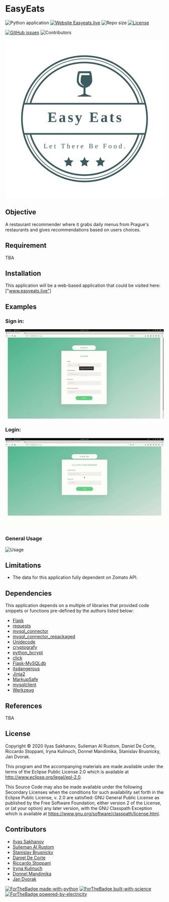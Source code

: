 # EasyEats



![Python application](https://github.com/Slemanof/easyeats.live/workflows/Python%20application/badge.svg)
[![Website Easyeats.live](https://img.shields.io/website?down_color=red&down_message=Offline&up_color=green&up_message=Online&url=http%3A%2F%2Feasyeats.live%2F)](http://easyeats.live/)
![Repo size](https://img.shields.io/github/repo-size/Slemanof/easyeats.live)
[![License](https://img.shields.io/github/license/Slemanof/easyeats.live)](https://github.com/Slemanof/easyeats.live/blob/master/LICENSE)

[![GitHub issues](https://img.shields.io/github/issues/Slemanof/easyeats.live)](https://github.com/Slemanof/easyeats.live/issues)
![Contributors](https://img.shields.io/github/contributors/Slemanof/easyeats.live)

![Logo](https://github.com/Slemanof/easyeats.live/blob/frontend/Easy%20Eats%20Logos/logo.png)




## Objective

A restaurant recommender where it grabs daily menus from Prague's restaurants
and gives recommendations based on users choices.

## Requirement

TBA

## Installation

This application will be a web-based application that could be visited here:
 ["www.easyeats.live"]

## Examples

### Sign in:
![Signup](usage-example/Signup.gif)

### Login:
![Login](usage-example/Login.gif)

### General Usage
![Usage](usage-example/Usage.gif)

## Limitations

* The data for this application fully dependent on Zomato API.


## Dependencies

This application depends on a multiple of libraries that provided code snippets
or functions pre-defined by the authors listed below:

* [Flask](https://github.com/pallets/flask)
* [requests](https://github.com/psf/requests)
* [mysql_connector](https://github.com/mysql/mysql-connector-python)
* [mysql_connector_repackaged](https://pypi.org/project/mysql-connector-repackaged/)
* [Unidecode](https://pypi.org/project/Unidecode/)
* [cryptografy](https://github.com/pyca/cryptography)
* [python_bcrypt](https://github.com/pyca/bcrypt/)
* [click](https://github.com/pallets/click)
* [Flask-MySQLdb](https://github.com/admiralobvious/flask-mysqldb)
* [itsdangerous](https://github.com/pallets/itsdangerous)
* [Jinja2](https://github.com/pallets/jinja)
* [MarkupSafe](https://github.com/pallets/markupsafe)
* [mysqlclient](https://github.com/PyMySQL/mysqlclient-python)
* [Werkzeug](https://github.com/pallets/werkzeug)

## References

TBA

## License

Copyright © 2020 Ilyas Sakhanov, Sulieman Al Rustom, Daniel De Corte,
Riccardo Stoppani, Iryna Kulinuch, Donnel Mandimika, Stanislav Brusnicky, Jan Dvorak.

This program and the accompanying materials are made available under the
terms of the Eclipse Public License 2.0 which is available at
http://www.eclipse.org/legal/epl-2.0.

This Source Code may also be made available under the following Secondary
Licenses when the conditions for such availability set forth in the Eclipse
Public License, v. 2.0 are satisfied: GNU General Public License as published by
the Free Software Foundation, either version 2 of the License, or (at your
option) any later version, with the GNU Classpath Exception which is available
at https://www.gnu.org/software/classpath/license.html.

## Contributors

- [Ilyas Sakhanov](https://github.com/ilyassakhanov)
- [Sulieman Al Rustom](https://github.com/Slemanof)
- [Stanislav Brusnicky](https://github.com/Stanley008)
- [Daniel De Corte](https://github.com/DeCortez)
- [Riccardo Stoppani](https://github.com/riccardosl)
- [Iryna Kulinuch](https://github.com/irinakulinich3712)
- [Donnel Mandimika](https://github.com/donnelmandimika)
- [Jan Dvorak](https://github.com/jandvorak-dot)

[![ForTheBadge made-with-python](http://ForTheBadge.com/images/badges/made-with-python.svg)](https://www.python.org/)
[![ForTheBadge built-with-science](http://ForTheBadge.com/images/badges/built-with-science.svg)](https://GitHub.com/Slemanof)
[![ForTheBadge powered-by-electricity](http://ForTheBadge.com/images/badges/powered-by-electricity.svg)](http://easyeats.live)
